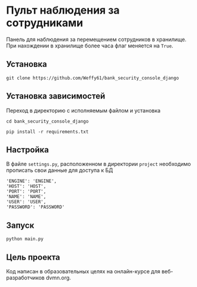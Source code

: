 # Пульт наблюдения за сотрудниками
Панель для наблюдения за перемещением сотрудников в хранилище.  
При нахождении в хранилище более часа флаг меняется на `True`.  
## Установка
```commandline
git clone https://github.com/Weffy61/bank_security_console_django
```
## Установка зависимостей
Переход в директорию с исполняемым файлом и установка
```commandline
cd bank_security_console_django
```
```commandline
pip install -r requirements.txt
```
## Настройка
В файле `settings.py`, расположенном в директории `project` необходимо прописать свои данные для доступа к БД
```djangourlpath
'ENGINE': 'ENGINE',
'HOST': 'HOST',
'PORT': 'PORT',
'NAME': 'NAME',
'USER': 'USER',
'PASSWORD': 'PASSWORD'
```
## Запуск
```commandline
python main.py
```
## Цель проекта
Код написан в образовательных целях на онлайн-курсе для веб-разработчиков dvmn.org.